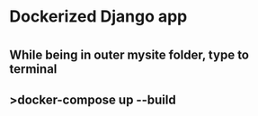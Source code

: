 <h1>Dockerized Django app<h1>
<h2>While being in outer mysite folder, type to terminal<h2>
  >docker-compose up --build
